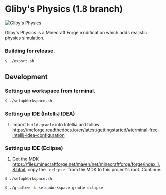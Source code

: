 Gliby's Physics (1.8 branch)
=============
<img src="https://raw.githubusercontent.com/Gliby/physics/1.8/src/main/resources/logo2.png" alt="Gliby's Physics">



Gliby's Physics is a Minecraft Forge modification which adds realistic physics simulation.

### Building for release.

```sh
$ ./export.sh
```
## Development
### Setting up workspace from terminal.
```sh
$ ./setupWorkspace.sh
```

### Setting up IDE (IntelliJ IDEA)
1. Import ```build.gradle``` into IntelliJ and follow https://mcforge.readthedocs.io/en/latest/gettingstarted/#terminal-free-intellij-idea-configuration

### Setting up IDE (Eclipse)
1. Get the MDK https://files.minecraftforge.net/maven/net/minecraftforge/forge/index_1.8.html, copy the ``'eclipse'`` from the MDK to this project's root. Continue:
```sh
$ ./setupWorkspace.sh
```
```sh
$ ./gradlew -b setupWorkspace.gradle eclipse
```